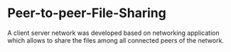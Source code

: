 # Peer-to-peer-File-Sharing
A client server network was developed based on networking application which allows to share the files among all connected peers of the network.
